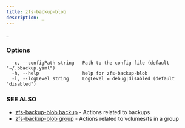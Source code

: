 ```yaml
---
title: zfs-backup-blob
description: _
---
```


_

### Options

```
  -c, --configPath string   Path to the config file (default "~/.bbackup.yaml")
  -h, --help                help for zfs-backup-blob
  -l, --logLevel string     LogLevel = debug|disabled (default "disabled")
```

### SEE ALSO

* [zfs-backup-blob backup](/cli/zfs-backup-blob_backup/)	 - Actions related to backups
* [zfs-backup-blob group](/cli/zfs-backup-blob_group/)	 - Actions related to volumes/fs in a group

